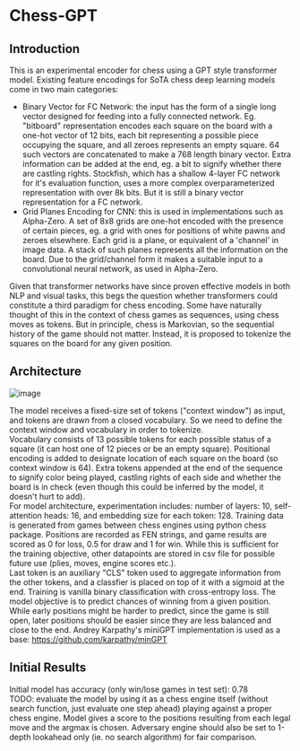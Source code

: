 # Chess-GPT
## Introduction
This is an experimental encoder for chess using a GPT style transformer model.
Existing feature encodings for SoTA chess deep learning models come in two main categories:  
- Binary Vector for FC Network: the input has the form of a single long vector designed for feeding into a fully connected network. Eg. "bitboard" representation encodes each square on the board with a one-hot vector of 12 bits, each bit representing a possible piece occupying the square, and all zeroes represents an empty square. 64 such vectors are concatenated to make a 768 length binary vector. Extra information can be added at the end, eg. a bit to signify whether there are castling rights. Stockfish, which has a shallow 4-layer FC network for it's evaluation function, uses a more complex overparameterized representation with over 8k bits. But it is still a binary vector representation for a FC network.
- Grid Planes Encoding for CNN: this is used in implementations such as Alpha-Zero. A set of 8x8 grids are one-hot encoded with the presence of certain pieces, eg. a grid with ones for positions of white pawns and zeroes elsewhere. Each grid is a plane, or equivalent of a 'channel' in image data. A stack of such planes represents all the information on the board. Due to the grid/channel form it makes a suitable input to a convolutional neural network, as used in Alpha-Zero.  

Given that transformer networks have since proven effective models in both NLP and visual tasks, this begs the question whether transformers could constitute a third paradigm for chess encoding.
Some have naturally thought of this in the context of chess games as sequences, using chess moves as tokens. But in principle, chess is Markovian, so the sequential history of the game should not matter. Instead, it is proposed to tokenize the squares on the board for any given position. 

## Architecture
![image](https://github.com/ReserveJudgement/Chess-GPT/assets/150562945/101224f5-a510-453f-857a-e4b7068b14d4)

The model receives a fixed-size set of tokens ("context window") as input, and tokens are drawn from a closed vocabulary. So we need to define the context window and vocabulary in order to tokenize.  
Vocabulary consists of 13 possible tokens for each possible status of a square (it can host one of 12 pieces or be an empty square). Positional encoding is added to designate location of each square on the board (so context window is 64). Extra tokens appended at the end of the sequence to signify color being played, castling rights of each side and whether the board is in check (even though this could be inferred by the model, it doesn't hurt to add).  
For model architecture, experimentation includes: number of layers: 10, self-attention heads: 16, and embedding size for each token: 128.
Training data is generated from games between chess engines using python chess package. Positions are recorded as FEN strings, and game results are scored as 0 for loss, 0.5 for draw and 1 for win. While this is sufficient for the training objective, other datapoints are stored in csv file for possible future use (plies, moves, engine scores etc.).  
Last token is an auxiliary "CLS" token used to aggregate information from the other tokens, and a classfier is placed on top of it with a sigmoid at the end.
Training is vanilla binary classification with cross-entropy loss.
The model objective is to predict chances of winning from a given position. While early positions might be harder to predict, since the game is still open, later positions should be easier since they are less balanced and close to the end.
Andrey Karpathy's miniGPT implementation is used as a base: https://github.com/karpathy/minGPT  

## Initial Results
Initial model has accuracy (only win/lose games in test set): 0.78  
TODO: evaluate the model by using it as a chess engine itself (without search function, just evaluate one step ahead) playing against a proper chess engine. Model gives a score to the positions resulting from each legal move and the argmax is chosen. Adversary engine should also be set to 1-depth lookahead only (ie. no search algorithm) for fair comparison.  
